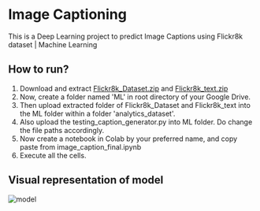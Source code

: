 # Image Captioning

This is a Deep Learning project to predict Image Captions using Flickr8k dataset | Machine Learning

## How to run?
1. Download and extract [Flickr8k_Dataset.zip](https://drive.google.com/file/d/19zcgQpmIIrfBUpu4gmDV5wTMCS7wdxl0/view?usp=sharing) and [Flickr8k_text.zip](https://drive.google.com/file/d/1KU9RuF17Ymk2Vz0VKSD6snS50UqRV5_z/view?usp=sharing)
2. Now, create a folder named 'ML' in root directory of your Google Drive.
3. Then upload extracted folder of Flickr8k_Dataset and Flickr8k_text into the ML folder within a folder 'analytics_dataset'.
4. Also upload the testing_caption_generator.py into ML folder. Do change the file paths accordingly.
5. Now create a notebook in Colab by your preferred name, and copy paste from image_caption_final.ipynb
6. Execute all the cells.

## Visual representation of model

![model](https://user-images.githubusercontent.com/77050199/164979557-bc2448d4-05d9-4bb3-bdb0-9df9ac6f2377.png)
